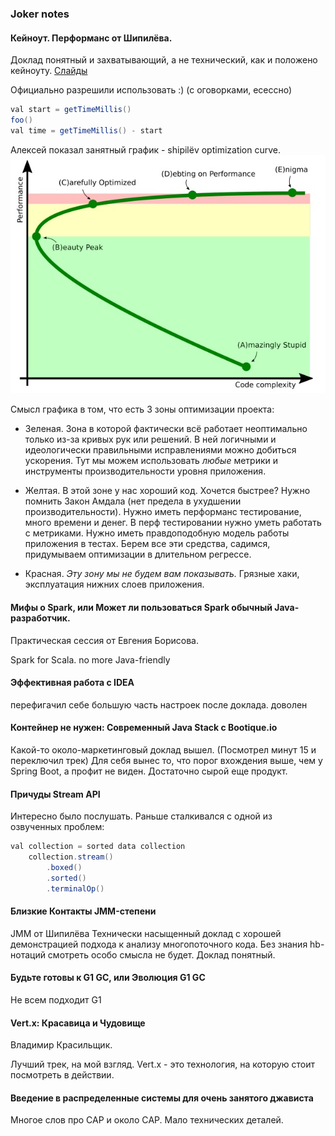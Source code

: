 ### Joker notes

#### Кейноут. Перформанс от Шипилёва.

Доклад понятный и захватывающий, а не технический, как и положено кейноуту.
[Слайды](https://shipilev.net/talks/joker-Oct2016-perf-keynote.pdf)

Официально разрешили использовать :) (с оговорками, есессно)

``` java
val start = getTimeMillis()
foo()
val time = getTimeMillis() - start
```

Алексей показал занятный график - shipilёv optimization curve.
![](curve.jpg)

Смысл графика в том, что есть 3 зоны оптимизации проекта:

- Зеленая. Зона в которой фактически всё работает неоптимально только из-за кривых рук или решений. В ней логичными и идеологически правильными исправлениями можно добиться ускорения. Тут мы можем использовать *любые* метрики и инструменты производительности уровня приложения.

- Желтая. В этой зоне у нас хороший код. Хочется быстрее? Нужно помнить Закон Амдала (нет предела в ухудшении производительности). Нужно иметь перформанс тестирование, много времени и денег. В перф тестировании нужно уметь работать с метриками. Нужно иметь правдоподобную модель работы приложения в тестах. Берем все эти средства, садимся, придумываем оптимизации в длительном регрессе.

- Красная. *Эту зону мы не будем вам показывать.* Грязные хаки, эксплуатация нижних слоев приложения. 

#### Мифы о Spark, или Может ли пользоваться Spark обычный Java-разработчик.
Практическая сессия от Евгения Борисова. 

Spark for Scala. no more
Java-friendly

#### Эффективная работа c IDEA

перефигачил себе большую часть настроек после доклада. доволен

#### Контейнер не нужен: Современный Java Stack с Bootique.io
Какой-то около-маркетинговый доклад вышел. (Посмотрел минут 15 и переключил трек) 
Для себя вынес то, что порог вхождения выше, чем у Spring Boot, а профит не виден. Достаточно сырой еще продукт.

#### Причуды Stream API
Интересно было послушать. Раньше сталкивался с одной из озвученных проблем:
``` java 
val collection = sorted data collection
	collection.stream()
		.boxed()
		.sorted()
		.terminalOp()
```

#### Близкие Контакты JMM-степени
JMM от Шипилёва
Технически насыщенный доклад с хорошей демонстрацией подхода к анализу многопоточного кода.
Без знания hb-нотаций смотреть особо смысла не будет.
Доклад понятный.

#### Будьте готовы к G1 GC, или Эволюция G1 GC
Не всем подходит G1

#### Vert.x: Красавица и Чудовище
Владимир Красильщик.

Лучший трек, на мой взгляд. 
Vert.x - это технология, на которую стоит посмотреть в действии.

#### Введение в распределенные системы для очень занятого джависта
Многое слов про CAP и около СAP.
Мало технических деталей.
